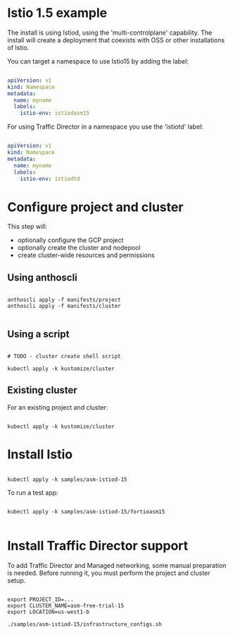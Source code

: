 # Istio 1.5 example

The install is using Istiod, using the 'multi-controlplane' capability.
The install will create a deployment that coexists with OSS or other installations
of Istio. 

You can target a namespace to use Istio15 by adding the label:


```yaml

apiVersion: v1
kind: Namespace
metadata:
  name: myname
  labels:
    istio-env: istiodasm15

```

For using Traffic Director in a namespace you use the 'istiotd' label:


```yaml

apiVersion: v1
kind: Namespace
metadata:
  name: myname
  labels:
    istio-env: istiodtd

```

# Configure project and cluster

This step will:
- optionally configure the GCP project 
- optionally create the cluster and nodepool
- create cluster-wide resources and permissions

## Using anthoscli

```shell script

anthoscli apply -f manifests/project
anthoscli apply -f manifests/cluster


```

## Using a script

```shell script

# TODO - cluster create shell script

kubectl apply -k kustomize/cluster

```

## Existing cluster

For an existing project and cluster:

```shell script

kubectl apply -k kustomize/cluster

```

# Install Istio 

```shell script

kubectl apply -k samples/asm-istiod-15

```

To run a test app:

```shell script

kubectl apply -k samples/asm-istiod-15/fortioasm15


```

# Install Traffic Director support

To add Traffic Director and Managed networking, some manual preparation is needed.
Before running it, you must perform the project and cluster setup. 


```

export PROJECT_ID=...
export CLUSTER_NAME=asm-free-trial-15
export LOCATION=us-west1-b 

./samples/asm-istiod-15/infrastructure_configs.sh

```


